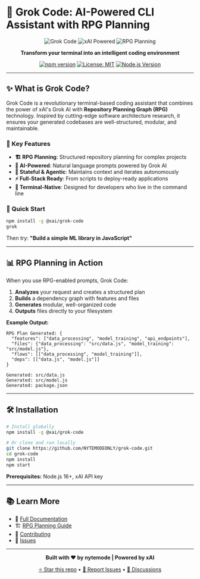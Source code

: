 # 🚀 Grok Code: AI-Powered CLI Assistant with RPG Planning

<div align="center">

![Grok Code](https://img.shields.io/badge/Grok_Code-CLI_AI_Assistant-000?style=for-the-badge&logo=terminal&logoColor=white)
![xAI Powered](https://img.shields.io/badge/Powered_by-xAI-000?style=for-the-badge&logo=x&logoColor=white)
![RPG Planning](https://img.shields.io/badge/Planning-RPG_Graph-FF6B35?style=for-the-badge&logo=graph&logoColor=white)

**Transform your terminal into an intelligent coding environment**

[![npm version](https://img.shields.io/npm/v/@xai/grok-code.svg)](https://www.npmjs.com/package/@xai/grok-code)
[![License: MIT](https://img.shields.io/badge/License-MIT-yellow.svg)](https://opensource.org/licenses/MIT)
[![Node.js Version](https://img.shields.io/badge/node-%3E%3D16.0.0-brightgreen)](https://nodejs.org/)

</div>

---

## ✨ What is Grok Code?

Grok Code is a revolutionary terminal-based coding assistant that combines the power of xAI's Grok AI with **Repository Planning Graph (RPG)** technology. Inspired by cutting-edge software architecture research, it ensures your generated codebases are well-structured, modular, and maintainable.

### 🎯 Key Features

- **🏗️ RPG Planning**: Structured repository planning for complex projects
- **🤖 AI-Powered**: Natural language prompts powered by Grok AI
- **🔄 Stateful & Agentic**: Maintains context and iterates autonomously
- **⚡ Full-Stack Ready**: From scripts to deploy-ready applications
- **🎨 Terminal-Native**: Designed for developers who live in the command line

### 🚀 Quick Start

```bash
npm install -g @xai/grok-code
grok
```

Then try: **"Build a simple ML library in JavaScript"**

---

## 📊 RPG Planning in Action

When you use RPG-enabled prompts, Grok Code:

1. **Analyzes** your request and creates a structured plan
2. **Builds** a dependency graph with features and files
3. **Generates** modular, well-organized code
4. **Outputs** files directly to your filesystem

**Example Output:**
```
RPG Plan Generated: {
  "features": ["data_processing", "model_training", "api_endpoints"],
  "files": {"data_processing": "src/data.js", "model_training": "src/model.js"},
  "flows": [["data_processing", "model_training"]],
  "deps": [["data.js", "model.js"]]
}

Generated: src/data.js
Generated: src/model.js
Generated: package.json
```

---

## 🛠️ Installation

```bash
# Install globally
npm install -g @xai/grok-code

# Or clone and run locally
git clone https://github.com/NYTEMODEONLY/grok-code.git
cd grok-code
npm install
npm start
```

**Prerequisites:** Node.js 16+, xAI API key

---

## 📚 Learn More

- 📖 [Full Documentation](README.md)
- 🏗️ [RPG Planning Guide](README.md#-rpg-repository-planning)
- 🤝 [Contributing](README.md#-contributing)
- 🐛 [Issues](https://github.com/NYTEMODEONLY/grok-code/issues)

---

<div align="center">

**Built with ❤️ by nytemode | Powered by xAI**

[⭐ Star this repo](https://github.com/NYTEMODEONLY/grok-code) • [🐛 Report Issues](https://github.com/NYTEMODEONLY/grok-code/issues) • [💬 Discussions](https://github.com/NYTEMODEONLY/grok-code/discussions)

</div>
